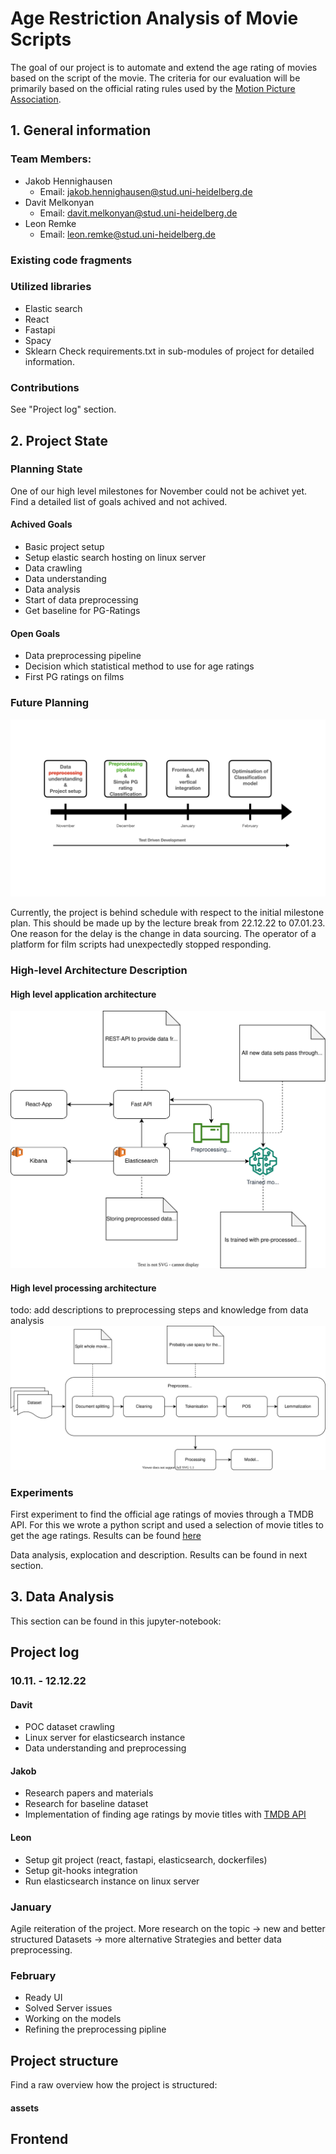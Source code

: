 # Age Restriction Analysis of Movie Scripts
The goal of our project is to automate and extend the age rating of movies based on the script of the movie. The criteria for our evaluation will be primarily based on the official rating rules used by the [Motion Picture Association](https://www.filmratings.com/RatingsGuide).

## 1. General information
### Team Members:
- Jakob Hennighausen
  - Email: jakob.hennighausen@stud.uni-heidelberg.de
- Davit Melkonyan
  - Email: davit.melkonyan@stud.uni-heidelberg.de
- Leon Remke
  - Email: leon.remke@stud.uni-heidelberg.de
### Existing code fragments

### Utilized libraries
- Elastic search
- React
- Fastapi
- Spacy
- Sklearn
Check requirements.txt in sub-modules of project for detailed information.

### Contributions
See "Project log" section.

## 2. Project State

### Planning State
One of our high level milestones for November could not be achivet yet. Find a detailed list of goals achived and not achived.
#### Achived Goals
- Basic project setup
- Setup elastic search hosting on linux server
- Data crawling
- Data understanding
- Data analysis
- Start of data preprocessing
- Get baseline for PG-Ratings
#### Open Goals
- Data preprocessing pipeline
- Decision which statistical method to use for age ratings
- First PG ratings on films
### Future Planning

<img src="./assets/Milestones_New.001.png">

Currently, the project is behind schedule with respect to the initial milestone plan. This should be made up by the lecture break from 22.12.22 to 07.01.23.
One reason for the delay is the change in data sourcing. The operator of a platform for film scripts had unexpectedly stopped responding.
### High-level Architecture Description
#### High level application architecture
<img src="./assets/high_level_architecture_dsta.svg">

#### High level processing architecture
todo: add descriptions to preprocessing steps and knowledge from data analysis
<img src="./assets/processing_architecture.svg">

### Experiments
First experiment to find the official age ratings of movies through a TMDB API. For this we wrote a python script and used a selection of movie titles to get the age ratings. Results can be found [here](data_exploration/baseline/data/map_title_to_ageRating.txt)

Data analysis, explocation and description. Results can be found in next section.
## 3. Data Analysis
This section can be found in this jupyter-notebook: 
## Project log
### 10.11. - 12.12.22
#### Davit
- POC dataset crawling
- Linux server for elasticsearch instance
- Data understanding and preprocessing
#### Jakob
- Research papers and materials
- Research for baseline dataset
- Implementation of finding age ratings by movie titles with [TMDB API](https://www.themoviedb.org/documentation/api)
#### Leon
- Setup git project (react, fastapi, elasticsearch, dockerfiles)
- Setup git-hooks integration
- Run elasticsearch instance on linux server

### January

Agile reiteration of the project. More research on the topic -> new and better structured Datasets -> more alternative Strategies and better data preprocessing.

### February

- Ready UI
- Solved Server issues
- Working on the models
- Refining the preprocessing pipline
## Project structure
Find a raw overview how the project is structured:
#### assets

## Frontend



